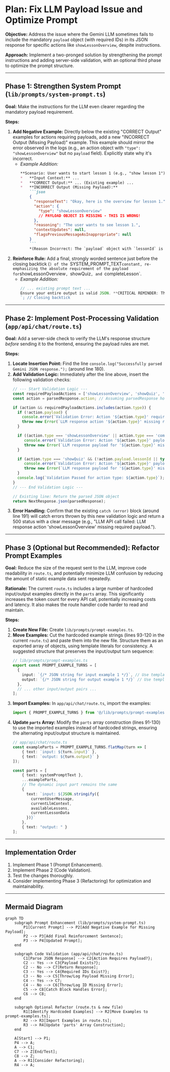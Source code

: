 # Plan: Fix LLM Payload Issue and Optimize Prompt

**Objective:** Address the issue where the Gemini LLM sometimes fails to include the mandatory `payload` object (with required IDs) in its JSON response for specific actions like `showLessonOverview`, despite instructions.

**Approach:** Implement a two-pronged solution by strengthening the prompt instructions and adding server-side validation, with an optional third phase to optimize the prompt structure.

---

## Phase 1: Strengthen System Prompt (`lib/prompts/system-prompt.ts`)

**Goal:** Make the instructions for the LLM even clearer regarding the mandatory payload requirement.

**Steps:**

1.  **Add Negative Example:** Directly below the existing "CORRECT Output" examples for actions requiring payloads, add a new "INCORRECT Output (Missing Payload)" example. This example should mirror the error observed in the logs (e.g., an action object with `"type": "showLessonOverview"` but no `payload` field). Explicitly state why it's incorrect.
    *   *Example Addition:*
        ```markdown
        **Scenario: User wants to start lesson 1 (e.g., "show lesson 1")**
        *   **Input Context:** ...
        *   **CORRECT Output:** ... (Existing example) ...
        *   **INCORRECT Output (Missing Payload):**
            ```json
            {
              "responseText": "Okay, here is the overview for lesson 1.",
              "action": {
                "type": "showLessonOverview"
                // PAYLOAD OBJECT IS MISSING - THIS IS WRONG!
              },
              "reasoning": "The user wants to see lesson 1.",
              "contextUpdates": null,
              "flagsPreviousMessageAsInappropriate": null
            }
            ```
            *(Reason Incorrect: The `payload` object with `lessonId` is missing, which is mandatory for `showLessonOverview`)*
        ```
2.  **Reinforce Rule:** Add a final, strongly worded sentence just before the closing backtick (`) of the `SYSTEM_PROMPT_TEXT` constant, re-emphasizing the absolute requirement of the payload for `showLessonOverview`, `showQuiz`, and `completeLesson`.
    *   *Example Addition:*
        ```typescript
        // ... existing prompt text ...
        Ensure your entire output is valid JSON. **CRITICAL REMINDER: The 'payload' object within 'action' is NON-NEGOTIABLE and MUST be included with the correct IDs for 'showLessonOverview', 'showQuiz', and 'completeLesson' actions.**
        `; // Closing backtick
        ```

---

## Phase 2: Implement Post-Processing Validation (`app/api/chat/route.ts`)

**Goal:** Add a server-side check to verify the LLM's response structure *before* sending it to the frontend, ensuring the payload rules are met.

**Steps:**

1.  **Locate Insertion Point:** Find the line `console.log("Successfully parsed Gemini JSON response.");` (around line 180).
2.  **Add Validation Logic:** Immediately after the line above, insert the following validation checks:
    ```typescript
    // --- Start Validation Logic ---
    const requiredPayloadActions = ['showLessonOverview', 'showQuiz', 'completeLesson'];
    const action = parsedResponse.action; // Assuming parsedResponse holds the parsed JSON

    if (action && requiredPayloadActions.includes(action.type)) {
      if (!action.payload) {
        console.error(`Validation Error: Action '${action.type}' requires a payload, but it was missing.`);
        throw new Error(`LLM response action '${action.type}' missing required payload.`);
      }

      if ((action.type === 'showLessonOverview' || action.type === 'completeLesson') && (!action.payload.lessonId || typeof action.payload.lessonId !== 'string')) {
         console.error(`Validation Error: Action '${action.type}' payload missing or invalid 'lessonId'. Payload:`, action.payload);
         throw new Error(`LLM response payload for '${action.type}' missing required 'lessonId'.`);
      }

      if (action.type === 'showQuiz' && (!action.payload.lessonId || typeof action.payload.lessonId !== 'string' || !action.payload.quizId || typeof action.payload.quizId !== 'string')) {
         console.error(`Validation Error: Action '${action.type}' payload missing or invalid 'lessonId' or 'quizId'. Payload:`, action.payload);
         throw new Error(`LLM response payload for '${action.type}' missing required 'lessonId' or 'quizId'.`);
      }
      console.log(`Validation Passed for action type: ${action.type}`);
    }
    // --- End Validation Logic ---

    // Existing line: Return the parsed JSON object
    return NextResponse.json(parsedResponse);
    ```
3.  **Error Handling:** Confirm that the existing `catch (error)` block (around line 191) will catch errors thrown by this new validation logic and return a 500 status with a clear message (e.g., "LLM API call failed: LLM response action 'showLessonOverview' missing required payload.").

---

## Phase 3 (Optional but Recommended): Refactor Prompt Examples

**Goal:** Reduce the size of the request sent to the LLM, improve code readability in `route.ts`, and potentially minimize LLM confusion by reducing the amount of static example data sent repeatedly.

**Rationale:** The current `route.ts` includes a large number of hardcoded input/output examples directly in the `parts` array. This significantly increases the token count for every API call, potentially increasing costs and latency. It also makes the route handler code harder to read and maintain.

**Steps:**

1.  **Create New File:** Create `lib/prompts/prompt-examples.ts`.
2.  **Move Examples:** Cut the hardcoded example strings (lines 93-120 in the current `route.ts`) and paste them into the new file. Structure them as an exported array of objects, using template literals for consistency. A suggested structure that preserves the input/output turn sequence:
    ```typescript
    // lib/prompts/prompt-examples.ts
    export const PROMPT_EXAMPLE_TURNS = [
      {
        input: `{/* JSON string for input example 1 */}`, // Use template literal
        output: `{/* JSON string for output example 1 */}` // Use template literal
      },
      // ... other input/output pairs ...
    ];
    ```
3.  **Import Examples:** In `app/api/chat/route.ts`, import the examples:
    ```typescript
    import { PROMPT_EXAMPLE_TURNS } from '@/lib/prompts/prompt-examples';
    ```
4.  **Update `parts` Array:** Modify the `parts` array construction (lines 91-130) to use the imported examples instead of hardcoded strings, ensuring the alternating input/output structure is maintained.
    ```typescript
    // app/api/chat/route.ts
    const exampleParts = PROMPT_EXAMPLE_TURNS.flatMap(turn => [
        { text: `input: ${turn.input}` },
        { text: `output: ${turn.output}` }
    ]);

    const parts = [
        { text: systemPromptText },
        ...exampleParts,
        // The dynamic input part remains the same
        {
          text: `input: ${JSON.stringify({
            currentUserMessage,
            currentLlmContext,
            availableLessons,
            currentLessonData
          })}`
        },
        { text: "output: " }
    ];
    ```

---

## Implementation Order

1.  Implement Phase 1 (Prompt Enhancement).
2.  Implement Phase 2 (Code Validation).
3.  Test the changes thoroughly.
4.  Consider implementing Phase 3 (Refactoring) for optimization and maintainability.

---

## Mermaid Diagram

```mermaid
graph TD
    subgraph Prompt Enhancement (lib/prompts/system-prompt.ts)
        P1[Current Prompt] --> P2[Add Negative Example for Missing Payload];
        P2 --> P3[Add Final Reinforcement Sentence];
        P3 --> P4[Updated Prompt];
    end

    subgraph Code Validation (app/api/chat/route.ts)
        C1[Parse JSON Response] --> C2{Action Requires Payload?};
        C2 -- Yes --> C3{Payload Exists?};
        C2 -- No --> C7[Return Response];
        C3 -- Yes --> C4{Required IDs Exist?};
        C3 -- No --> C5[Throw/Log Payload Missing Error];
        C4 -- Yes --> C7;
        C4 -- No --> C6[Throw/Log ID Missing Error];
        C5 --> C8[Catch Block Handles Error];
        C6 --> C8;
    end

    subgraph Optional Refactor (route.ts & new file)
        R1[Identify Hardcoded Examples] --> R2[Move Examples to prompt-examples.ts];
        R2 --> R3[Import Examples in route.ts];
        R3 --> R4[Update 'parts' Array Construction];
    end

    A[Start] --> P1;
    P4 --> A;
    A --> C1;
    C7 --> Z[End/Test];
    C8 --> Z;
    A --> R1[Consider Refactoring];
    R4 --> A;